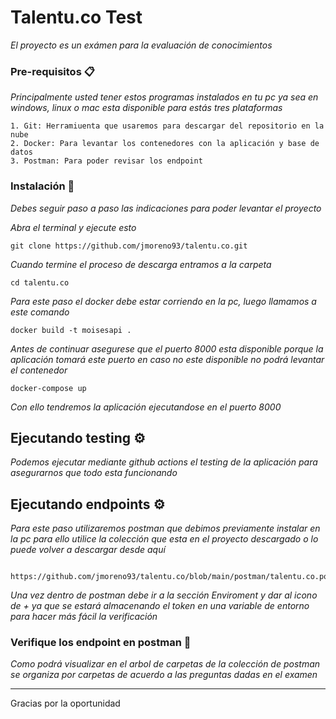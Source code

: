 # Talentu.co Test

_El proyecto es un exámen para la evaluación de conocimientos_

### Pre-requisitos 📋

_Principalmente usted tener estos programas instalados en tu pc ya sea en windows, linux o mac esta disponible para estás tres plataformas_

```
1. Git: Herramiuenta que usaremos para descargar del repositorio en la nube
2. Docker: Para levantar los contenedores con la aplicación y base de datos
3. Postman: Para poder revisar los endpoint
```

### Instalación 🔧

_Debes seguir paso a paso las indicaciones para poder levantar el proyecto_

_Abra el terminal y ejecute esto_

```
git clone https://github.com/jmoreno93/talentu.co.git
```
_Cuando termine el proceso de descarga entramos a la carpeta_

```
cd talentu.co
```

_Para este paso el docker debe estar corriendo en la pc, luego llamamos a este comando_

```
docker build -t moisesapi .
```

_Antes de continuar asegurese que el puerto 8000 esta disponible porque la aplicación tomará este puerto en caso no este disponible no podrá levantar el contenedor_

```
docker-compose up
```

_Con ello tendremos la aplicación ejecutandose en el puerto 8000_

## Ejecutando testing ⚙️

_Podemos ejecutar mediante github actions el testing de la aplicación para asegurarnos que todo esta funcionando_

## Ejecutando endpoints ⚙️

_Para este paso utilizaremos postman que debimos previamente instalar en la pc para ello utilice la colección que esta en el proyecto descargado o lo puede volver a descargar desde aquí_

```
 https://github.com/jmoreno93/talentu.co/blob/main/postman/talentu.co.postman_collection.json
```

_Una vez dentro de postman debe ir a la sección *Enviroment* y dar al icono de *+* ya que se estará almacenando el token en una variable de entorno para hacer más fácil la verificación_

### Verifique los endpoint en postman 🔩

_Como podrá visualizar en el arbol de carpetas de la colección de postman se organiza por carpetas de acuerdo a las preguntas dadas en el examen_

---
Gracias por la oportunidad
